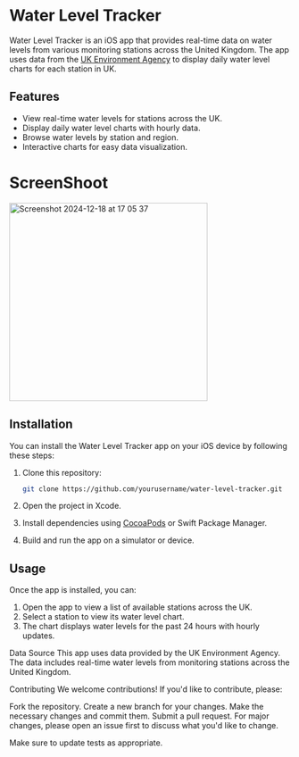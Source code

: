 # Water Level Tracker

Water Level Tracker is an iOS app that provides real-time data on water levels from various monitoring stations across the United Kingdom. 
The app uses data from the [UK Environment Agency](https://environment.data.gov.uk/) to display daily water level charts for each station in UK.

## Features

- View real-time water levels for stations across the UK.
- Display daily water level charts with hourly data.
- Browse water levels by station and region.
- Interactive charts for easy data visualization.

# ScreenShoot
<img width="355" alt="Screenshot 2024-12-18 at 17 05 37" src="https://github.com/user-attachments/assets/5dacd1e3-a706-49bc-9cb4-1927ace580df" />


## Installation

You can install the Water Level Tracker app on your iOS device by following these steps:

1. Clone this repository:

    ```bash
    git clone https://github.com/yourusername/water-level-tracker.git
    ```

2. Open the project in Xcode.

3. Install dependencies using [CocoaPods](https://cocoapods.org/) or Swift Package Manager.

4. Build and run the app on a simulator or device.

## Usage

Once the app is installed, you can:

1. Open the app to view a list of available stations across the UK.
2. Select a station to view its water level chart.
3. The chart displays water levels for the past 24 hours with hourly updates.

Data Source
This app uses data provided by the UK Environment Agency. The data includes real-time water levels from monitoring stations across the United Kingdom.

Contributing
We welcome contributions! If you'd like to contribute, please:

Fork the repository.
Create a new branch for your changes.
Make the necessary changes and commit them.
Submit a pull request.
For major changes, please open an issue first to discuss what you'd like to change.

Make sure to update tests as appropriate.

